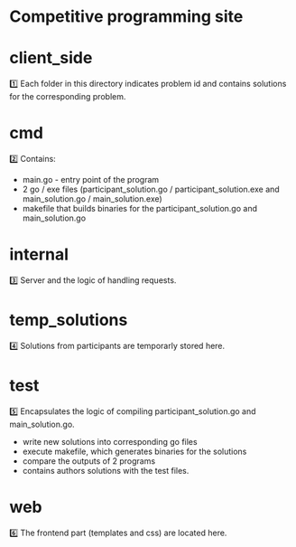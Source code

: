 # Competitive programming site


# client_side
1️⃣ Each folder in this directory indicates problem id and contains solutions for the corresponding problem.

# cmd
2️⃣ Contains: 
 - main.go - entry point of the program
 - 2 go / exe files (participant_solution.go / participant_solution.exe and main_solution.go / main_solution.exe)
 - makefile that builds binaries for the participant_solution.go and main_solution.go

# internal
3️⃣ Server and the logic of handling requests.

# temp_solutions
4️⃣ Solutions from participants are temporarly stored here.

# test
5️⃣ Encapsulates the logic of compiling participant_solution.go and main_solution.go. 
 - write new solutions into corresponding go files
 - execute makefile, which generates binaries for the solutions
 - compare the outputs of 2 programs
 - contains authors solutions with the test files.

# web
6️⃣ The frontend part (templates and css) are located here. 
